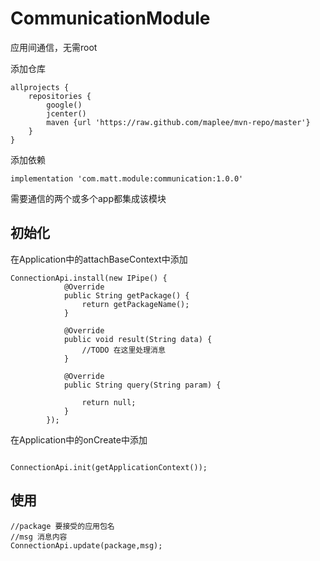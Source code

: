 # CommunicationModule
应用间通信，无需root

添加仓库

```
allprojects {
    repositories {
        google()
        jcenter()
        maven {url 'https://raw.github.com/maplee/mvn-repo/master'}
    }
}

```

添加依赖

```
implementation 'com.matt.module:communication:1.0.0'

```


需要通信的两个或多个app都集成该模块

## 初始化
在Application中的attachBaseContext中添加

```
ConnectionApi.install(new IPipe() {
            @Override
            public String getPackage() {
                return getPackageName();
            }

            @Override
            public void result(String data) {
                //TODO 在这里处理消息
            }

            @Override
            public String query(String param) {
              
                return null;
            }
        });

```

在Application中的onCreate中添加

```

ConnectionApi.init(getApplicationContext());

```

## 使用
```
//package 要接受的应用包名
//msg 消息内容
ConnectionApi.update(package,msg);
```
